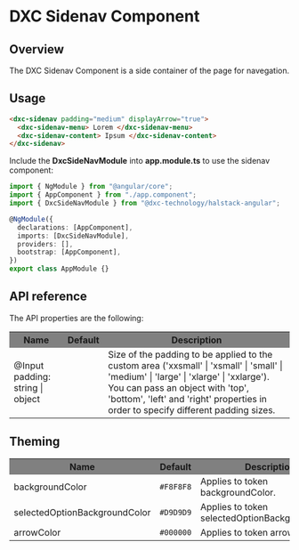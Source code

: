 # DXC Sidenav Component

## Overview

The DXC Sidenav Component is a side container of the page for navegation.

## Usage

```html
<dxc-sidenav padding="medium" displayArrow="true">
  <dxc-sidenav-menu> Lorem </dxc-sidenav-menu>
  <dxc-sidenav-content> Ipsum </dxc-sidenav-content>
</dxc-sidenav>
```

Include the **DxcSideNavModule** into **app.module.ts** to use the sidenav component:

```ts
import { NgModule } from "@angular/core";
import { AppComponent } from "./app.component";
import { DxcSideNavModule } from "@dxc-technology/halstack-angular";

@NgModule({
  declarations: [AppComponent],
  imports: [DxcSideNavModule],
  providers: [],
  bootstrap: [AppComponent],
})
export class AppModule {}
```

## API reference

The API properties are the following:

<table>
    <tr style="background-color: grey">
        <th>Name</th>
        <th>Default</th>
        <th>Description</th>
    </tr>
    <tr>
        <td>@Input<br>padding: string | object</td>
        <td></td>
        <td>
        Size of the padding to be applied to the custom area ('xxsmall' | 'xsmall'
        | 'small' | 'medium' | 'large' | 'xlarge' | 'xxlarge'). You can pass an
        object with 'top', 'bottom', 'left' and 'right' properties in order to
        specify different padding sizes.
        </td>
    </tr>
</table>

## Theming

<table>
    <tr style="background-color: grey">
        <th>Name</th>
        <th>Default</th>
        <th>Description</th>
    </tr>
    <tr>
        <td>backgroundColor</td>
        <td><code>#F8F8F8</code></td>
        <td>Applies to token backgroundColor.</td>
    </tr>
    <tr>
        <td>selectedOptionBackgroundColor</td>
        <td><code>#D9D9D9</code></td>
        <td>Applies to token selectedOptionBackgroundColor.</td>
    </tr>
    <tr>
        <td>arrowColor</td>
        <td><code>#000000</code></td>
        <td>Applies to token arrowColor.</td>
    </tr>
</table>
